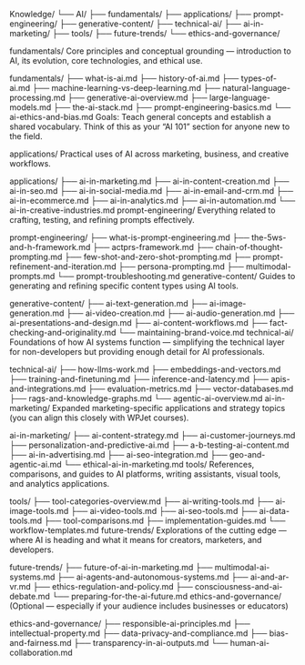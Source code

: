 Knowledge/
└── AI/
    ├── fundamentals/
    ├── applications/
    ├── prompt-engineering/
    ├── generative-content/
    ├── technical-ai/
    ├── ai-in-marketing/
    ├── tools/
    ├── future-trends/
    └── ethics-and-governance/


fundamentals/
Core principles and conceptual grounding — introduction to AI, its evolution, core technologies, and ethical use.

fundamentals/
├── what-is-ai.md
├── history-of-ai.md
├── types-of-ai.md
├── machine-learning-vs-deep-learning.md
├── natural-language-processing.md
├── generative-ai-overview.md
├── large-language-models.md
├── the-ai-stack.md
├── prompt-engineering-basics.md
└── ai-ethics-and-bias.md
Goals:
Teach general concepts and establish a shared vocabulary. Think of this as your “AI 101” section for anyone new to the field.

applications/
Practical uses of AI across marketing, business, and creative workflows.

applications/
├── ai-in-marketing.md
├── ai-in-content-creation.md
├── ai-in-seo.md
├── ai-in-social-media.md
├── ai-in-email-and-crm.md
├── ai-in-ecommerce.md
├── ai-in-analytics.md
├── ai-in-automation.md
└── ai-in-creative-industries.md
prompt-engineering/
Everything related to crafting, testing, and refining prompts effectively.

prompt-engineering/
├── what-is-prompt-engineering.md
├── the-5ws-and-h-framework.md
├── actprs-framework.md
├── chain-of-thought-prompting.md
├── few-shot-and-zero-shot-prompting.md
├── prompt-refinement-and-iteration.md
├── persona-prompting.md
├── multimodal-prompts.md
└── prompt-troubleshooting.md
generative-content/
Guides to generating and refining specific content types using AI tools.

generative-content/
├── ai-text-generation.md
├── ai-image-generation.md
├── ai-video-creation.md
├── ai-audio-generation.md
├── ai-presentations-and-design.md
├── ai-content-workflows.md
├── fact-checking-and-originality.md
└── maintaining-brand-voice.md
technical-ai/
Foundations of how AI systems function — simplifying the technical layer for non-developers but providing enough detail for AI professionals.

technical-ai/
├── how-llms-work.md
├── embeddings-and-vectors.md
├── training-and-finetuning.md
├── inference-and-latency.md
├── apis-and-integrations.md
├── evaluation-metrics.md
├── vector-databases.md
├── rags-and-knowledge-graphs.md
└── agentic-ai-overview.md
ai-in-marketing/
Expanded marketing-specific applications and strategy topics (you can align this closely with WPJet courses).

ai-in-marketing/
├── ai-content-strategy.md
├── ai-customer-journeys.md
├── personalization-and-predictive-ai.md
├── a-b-testing-ai-content.md
├── ai-in-advertising.md
├── ai-seo-integration.md
├── geo-and-agentic-ai.md
└── ethical-ai-in-marketing.md
tools/
References, comparisons, and guides to AI platforms, writing assistants, visual tools, and analytics applications.

tools/
├── tool-categories-overview.md
├── ai-writing-tools.md
├── ai-image-tools.md
├── ai-video-tools.md
├── ai-seo-tools.md
├── ai-data-tools.md
├── tool-comparisons.md
├── implementation-guides.md
└── workflow-templates.md
future-trends/
Explorations of the cutting edge — where AI is heading and what it means for creators, marketers, and developers.

future-trends/
├── future-of-ai-in-marketing.md
├── multimodal-ai-systems.md
├── ai-agents-and-autonomous-systems.md
├── ai-and-ar-vr.md
├── ethics-regulation-and-policy.md
├── consciousness-and-ai-debate.md
└── preparing-for-the-ai-future.md
ethics-and-governance/
(Optional — especially if your audience includes businesses or educators)

ethics-and-governance/
├── responsible-ai-principles.md
├── intellectual-property.md
├── data-privacy-and-compliance.md
├── bias-and-fairness.md
├── transparency-in-ai-outputs.md
└── human-ai-collaboration.md